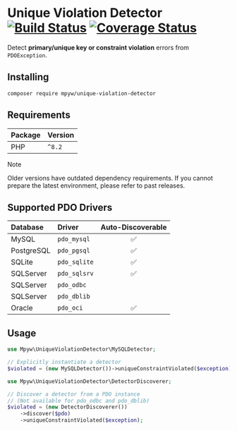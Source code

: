 # Unique Violation Detector [![Build Status](https://github.com/mpyw/unique-violation-detector/actions/workflows/ci.yml/badge.svg?branch=master)](https://github.com/mpyw/unique-violation-detector/actions) [![Coverage Status](https://coveralls.io/repos/github/mpyw/unique-violation-detector/badge.svg?branch=master)](https://coveralls.io/github/mpyw/unique-violation-detector?branch=master)

Detect **primary/unique key or constraint violation** errors from `PDOException`.

## Installing

```
composer require mpyw/unique-violation-detector
```

## Requirements

| Package | Version |
|:---|:---|
| PHP | <code>^8.2</code> |

> [!NOTE]
> Older versions have outdated dependency requirements. If you cannot prepare the latest environment, please refer to past releases.

## Supported PDO Drivers

| Database | Driver | Auto-Discoverable |
|:---|:---|:---:|
| MySQL | `pdo_mysql` | ✅ |
| PostgreSQL | `pdo_pgsql` | ✅ |
| SQLite | `pdo_sqlite` | ✅ |
| SQLServer | `pdo_sqlsrv` | ✅ |
| SQLServer | `pdo_odbc` | |
| SQLServer | `pdo_dblib` | |
| Oracle | `pdo_oci` | ✅ |

## Usage

```php
use Mpyw\UniqueViolationDetector\MySQLDetector;

// Explicitly instantiate a detector
$violated = (new MySQLDetector())->uniqueConstraintViolated($exception);
```

```php
use Mpyw\UniqueViolationDetector\DetectorDiscoverer;

// Discover a detector from a PDO instance
// (Not available for pdo_odbc and pdo_dblib)
$violated = (new DetectorDiscoverer())
    ->discover($pdo)
    ->uniqueConstraintViolated($exception);
```
